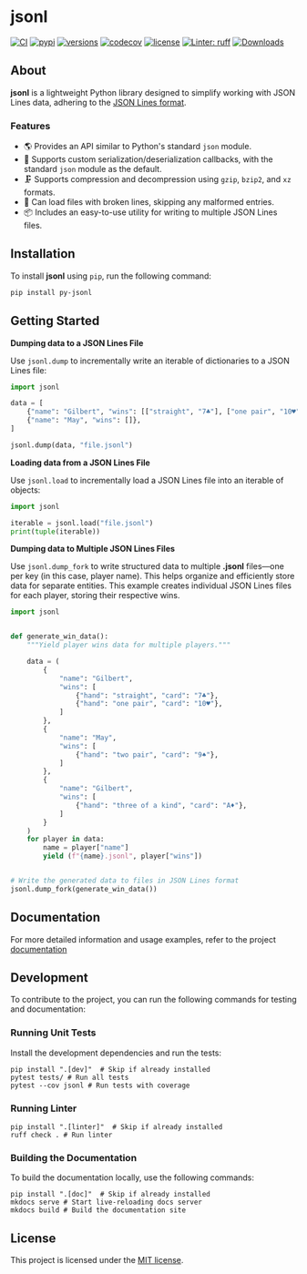 # jsonl

[![CI](https://github.com/rmoralespp/jsonl/workflows/CI/badge.svg)](https://github.com/rmoralespp/jsonl/actions?query=event%3Arelease+workflow%3ACI)
[![pypi](https://img.shields.io/pypi/v/py-jsonl.svg)](https://pypi.python.org/pypi/py-jsonl)
[![versions](https://img.shields.io/pypi/pyversions/py-jsonl.svg)](https://github.com/rmoralespp/jsonl)
[![codecov](https://codecov.io/gh/rmoralespp/jsonl/branch/main/graph/badge.svg)](https://app.codecov.io/gh/rmoralespp/jsonl)
[![license](https://img.shields.io/github/license/rmoralespp/jsonl.svg)](https://github.com/rmoralespp/jsonl/blob/main/LICENSE)
[![Linter: ruff](https://img.shields.io/badge/linter-_ruff-orange)](https://github.com/charliermarsh/ruff)
[![Downloads](https://pepy.tech/badge/py-jsonl)](https://pepy.tech/project/py-jsonl)

## About

**jsonl** is a lightweight Python library designed to simplify working with JSON Lines data, adhering to
the [JSON Lines format](https://jsonlines.org/).

### Features

- 🌎 Provides an API similar to Python's standard `json` module.
- 🚀 Supports custom serialization/deserialization callbacks, with the standard `json` module as the default.
- 🗜️ Supports compression and decompression using `gzip`, `bzip2`, and `xz` formats.
- 🔧 Can load files with broken lines, skipping any malformed entries.
- 📦 Includes an easy-to-use utility for writing to multiple JSON Lines files.

## Installation

To install **jsonl** using `pip`, run the following command:

```bash
pip install py-jsonl
```

## Getting Started

**Dumping data to a JSON Lines File**

Use `jsonl.dump` to incrementally write an iterable of dictionaries to a JSON Lines file:

```python
import jsonl

data = [
    {"name": "Gilbert", "wins": [["straight", "7♣"], ["one pair", "10♥"]]},
    {"name": "May", "wins": []},
]

jsonl.dump(data, "file.jsonl")
```

**Loading data from a JSON Lines File**

Use `jsonl.load` to incrementally load a JSON Lines file into an iterable of objects:

```python
import jsonl

iterable = jsonl.load("file.jsonl")
print(tuple(iterable))
```

**Dumping data to Multiple JSON Lines Files**

Use `jsonl.dump_fork` to write structured data to multiple **.jsonl** files—one per key (in this case, player name). 
This helps organize and efficiently store data for separate entities.
This example creates individual JSON Lines files for each player, storing their respective wins.

```python
import jsonl


def generate_win_data():
    """Yield player wins data for multiple players."""

    data = (
        {
            "name": "Gilbert",
            "wins": [
                {"hand": "straight", "card": "7♣"},
                {"hand": "one pair", "card": "10♥"},
            ]
        },
        {
            "name": "May",
            "wins": [
                {"hand": "two pair", "card": "9♠"},
            ]
        },
        {
            "name": "Gilbert",
            "wins": [
                {"hand": "three of a kind", "card": "A♦"},
            ]
        }
    )
    for player in data:
        name = player["name"]
        yield (f"{name}.jsonl", player["wins"])


# Write the generated data to files in JSON Lines format
jsonl.dump_fork(generate_win_data())
```

## Documentation

For more detailed information and usage examples, refer to the
project [documentation](https://rmoralespp.github.io/jsonl/)

## Development

To contribute to the project, you can run the following commands for testing and documentation:

### Running Unit Tests

Install the development dependencies and run the tests:

```
pip install ".[dev]"  # Skip if already installed
pytest tests/ # Run all tests
pytest --cov jsonl # Run tests with coverage
```

### Running Linter

```
pip install ".[linter]"  # Skip if already installed
ruff check . # Run linter
```

### Building the Documentation

To build the documentation locally, use the following commands:

```
pip install ".[doc]"  # Skip if already installed
mkdocs serve # Start live-reloading docs server
mkdocs build # Build the documentation site
```

## License

This project is licensed under the [MIT license](LICENSE).

